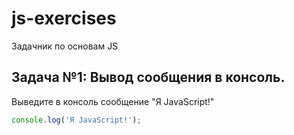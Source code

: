 # js-exercises
Задачник по основам JS

## Задача №1: Вывод сообщения в консоль.
Выведите в консоль сообщение "Я JavaScript!"
```javascript
console.log('Я JavaScript!');
```
